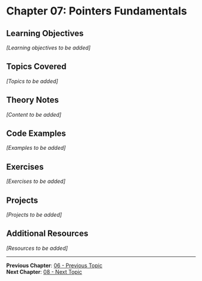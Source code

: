 # Chapter 07: Pointers Fundamentals

## Learning Objectives
*[Learning objectives to be added]*

## Topics Covered
*[Topics to be added]*

## Theory Notes
*[Content to be added]*

## Code Examples
*[Examples to be added]*

## Exercises
*[Exercises to be added]*

## Projects
*[Projects to be added]*

## Additional Resources
*[Resources to be added]*

---
**Previous Chapter**: [06 - Previous Topic](06-*.md)  
**Next Chapter**: [08 - Next Topic](08-*.md)
